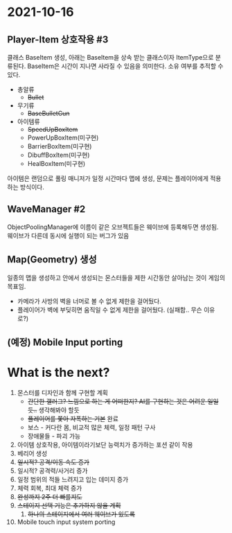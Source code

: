 # 2021-10-16

## Player-Item 상호작용 #3

클래스 BaseItem 생성, 아래는 BaseItem을 상속 받는 클래스이자 ItemType으로 분류된다. BaseItem은 시간이 지나면 사라질 수 있음을 의미한다. 소유 여부를 추적할 수 있다.

- 총알류
  - ~~Bullet~~
- 무기류
  - ~~BaseBulletGun~~
- 아이템류
  - ~~SpeedUpBoxItem~~
  - PowerUpBoxItem(미구현)
  - BarrierBoxItem(미구현)
  - DibuffBoxItem(미구현)
  - HealBoxItem(미구현)

아이템은 랜덤으로 풀링 매니저가 일정 시간마다 맵에 생성, 문제는 플레이어에게 적용하는 방식이다.



## WaveManager #2

ObjectPoolingManager에 이름이 같은 오브젝트들은 웨이브에 등록해두면 생성됨. 웨이브가 다른데 동시에 실행이 되는 버그가 있음



## Map(Geometry) 생성

일종의 맵을 생성하고 안에서 생성되는 몬스터들을 제한 시간동안 살아남는 것이 게임의 목표임.

- 카메라가 사방의 벽을 너머로 볼 수 없게 제한을 걸어뒀다. 
- 플레이어가 벽에 부딪히면 움직일 수 없게 제한을 걸어뒀다. (실패함.. 무슨 이유로?)



## (예정) Mobile Input porting



# What is the next?

1. 몬스터를 디자인과 함께 구현할 계획
   - ~~간단한 갤러그? 느낌으로 하는 게 어떠한지? AI를 구현하는 것은 어려운 일일듯..~~ 생각해봐야 할듯
   - ~~플레이어를 쫓아 자폭하는 기본~~ 완료
   - 보스 - 커다란 몸, 비교적 많은 체력, 일정 패턴 구사
   - 장애물들 - 파괴 가능
2.  아이템 상호작용, 아이템이라기보단 능력치가 증가하는 포션 같이 작용
   1. 베리어 생성
   2. ~~일시적? 공격/이동 속도 증가~~
   3. 일시적? 공격력/사거리 증가
   4. 일정 범위의 적들 느려지고 입는 데미지 증가
   5. 체력 회복, 최대 체력 증가
3. ~~완성까지 2주 더 빠를지도~~
4. ~~스테이지 선택 기능은 추가하지 않을 계획~~
   1. ~~하나의 스테이지에서 여러 웨이브가 있도록~~
5. Mobile touch input system porting

